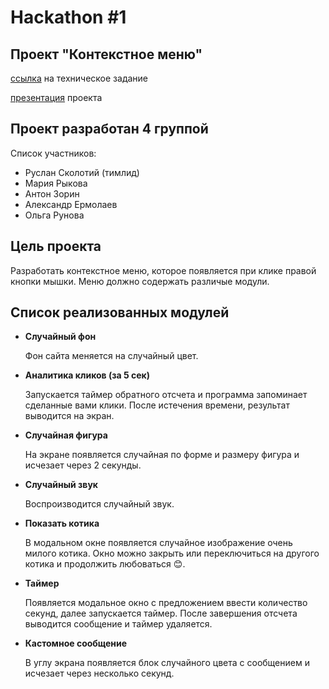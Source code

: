 # Hackathon #1
## Проект "Контекстное меню"

[ссылка](https://vladilen.notion.site/Hackathon-1-cbe7bda36d4a4150ab2d80281737fdbd) на техническое задание

[презентация](https://ruslanskolotiy.github.io/hackathon/dist/) проекта

## Проект разработан 4 группой
Список участников: 

- Руслан Сколотий (тимлид)
- Мария Рыкова
- Антон Зорин
- Александр Ермолаев
- Ольга Рунова

## Цель проекта
 Разработать контекстное меню, которое появляется при клике правой кнопки мышки. Меню должно содержать различые модули.

## Список реализованных модулей

- __Случайный фон__
  
  Фон сайта меняется на случайный цвет.

- __Аналитика кликов (за 5 сек)__

  Запускается таймер обратного отсчета и программа запоминает сделанные вами клики. После истечения времени, результат выводится на экран.
 
- __Случайная фигура__

  На экране появляется случайная по форме и размеру фигура и исчезает через 2 секунды.

- __Случайный звук__

  Воспроизводится случайный звук.

- __Показать котика__

  В модальном окне появляется случайное изображение очень милого котика.
  Окно можно закрыть или переключиться на другого котика и продолжить любоваться 😊.

- __Таймер__

  Появляется модальное окно с предложением ввести количество секунд, далее запускается таймер. После завершения отсчета выводится сообщение и таймер удаляется.

- __Кастомное сообщение__

  В углу экрана появляется блок случайного цвета с сообщением и исчезает через несколько секунд.
